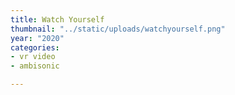 ```yaml
---
title: Watch Yourself
thumbnail: "../static/uploads/watchyourself.png"
year: "2020"
categories:
- vr video
- ambisonic

---
```

